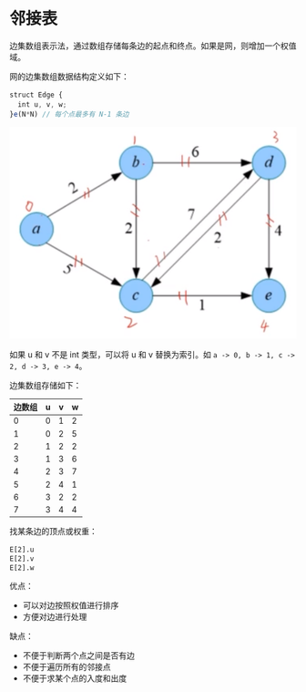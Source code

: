 # 邻接表

边集数组表示法，通过数组存储每条边的起点和终点。如果是网，则增加一个权值域。

网的边集数组数据结构定义如下：

```ts
struct Edge {
  int u, v, w;
}e(N*N) // 每个点最多有 N-1 条边
```

![](imgs/2023-08-28-00-02-02.png)

如果 u 和 v 不是 int 类型，可以将 u 和 v 替换为索引。如 `a -> 0, b -> 1, c -> 2, d -> 3, e -> 4`。

边集数组存储如下：

| 边数组 | u   | v   | w   |
| ------ | --- | --- | --- |
| 0      | 0   | 1   | 2   |
| 1      | 0   | 2   | 5   |
| 2      | 1   | 2   | 2   |
| 3      | 1   | 3   | 6   |
| 4      | 2   | 3   | 7   |
| 5      | 2   | 4   | 1   |
| 6      | 3   | 2   | 2   |
| 7      | 3   | 4   | 4   |

找某条边的顶点或权重：

```
E[2].u
E[2].v
E[2].w
```

优点：
- 可以对边按照权值进行排序
- 方便对边进行处理

缺点：
- 不便于判断两个点之间是否有边
- 不便于遍历所有的邻接点
- 不便于求某个点的入度和出度
